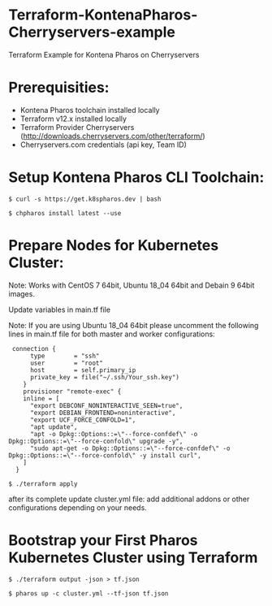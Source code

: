 # Terraform-KontenaPharos-Cherryservers-example
Terraform Example for Kontena Pharos on Cherryservers

# Prerequisities:
* Kontena Pharos toolchain installed locally
* Terraform v12.x installed locally
* Terraform Provider Cherryservers (http://downloads.cherryservers.com/other/terraform/)
* Cherryservers.com credentials (api key, Team ID)

# Setup Kontena Pharos CLI Toolchain:

```
$ curl -s https://get.k8spharos.dev | bash

$ chpharos install latest --use
```
# Prepare Nodes for Kubernetes Cluster:

Note: Works with CentOS 7 64bit, Ubuntu 18_04 64bit and Debain 9 64bit images.

Update variables in main.tf file

Note: If you are using Ubuntu 18_04 64bit please uncomment the following lines in main.tf file for both master and worker configurations:
```
 connection {
      type        = "ssh"
      user        = "root"
      host        = self.primary_ip
      private_key = file("~/.ssh/Your_ssh.key")
    }
    provisioner "remote-exec" {
    inline = [
      "export DEBCONF_NONINTERACTIVE_SEEN=true",
      "export DEBIAN_FRONTEND=noninteractive",
      "export UCF_FORCE_CONFOLD=1",
      "apt update",
      "apt -o Dpkg::Options::=\"--force-confdef\" -o Dpkg::Options::=\"--force-confold\" upgrade -y",
      "sudo apt-get -o Dpkg::Options::=\"--force-confdef\" -o Dpkg::Options::=\"--force-confold\" -y install curl",
    ]
  }
```

```
$ ./terraform apply
```
after its complete update cluster.yml file:
add additional addons or other configurations depending on your needs.

# Bootstrap your First Pharos Kubernetes Cluster using Terraform

```
$ ./terraform output -json > tf.json

$ pharos up -c cluster.yml --tf-json tf.json
```
